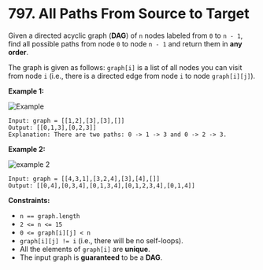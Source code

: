 # 797. All Paths From Source to Target

Given a directed acyclic graph (**DAG**) of `n` nodes labeled from `0` to `n - 1`, find all possible paths from node `0` to node `n - 1` and return them in **any order**.

The graph is given as follows: `graph[i]` is a list of all nodes you can visit from node `i` (i.e., there is a directed edge from node `i` to node `graph[i][j]`).

**Example 1:**

![Example](https://assets.leetcode.com/uploads/2020/09/28/all_1.jpg)

 ```()
 Input: graph = [[1,2],[3],[3],[]]
 Output: [[0,1,3],[0,2,3]]
 Explanation: There are two paths: 0 -> 1 -> 3 and 0 -> 2 -> 3.
 ```

**Example 2:**

![example 2](https://assets.leetcode.com/uploads/2020/09/28/all_2.jpg)

```()
Input: graph = [[4,3,1],[3,2,4],[3],[4],[]]
Output: [[0,4],[0,3,4],[0,1,3,4],[0,1,2,3,4],[0,1,4]]
```

**Constraints:**

- `n == graph.length`
- `2 <= n <= 15`
- `0 <= graph[i][j] < n`
- `graph[i][j] != i` (i.e., there will be no self-loops).
- All the elements of `graph[i]` are **unique**.
- The input graph is **guaranteed** to be a **DAG**.
